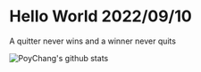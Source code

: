 # Hello World 2022/09/10

A quitter never wins and a winner never quits

![PoyChang's github stats](https://github-readme-stats.vercel.app/api?username=poychang&show_icons=true&theme=dracula)
